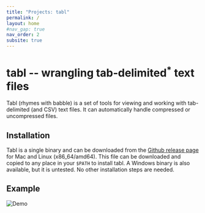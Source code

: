 ```yaml
---
title: "Projects: tabl"
permalink: /
layout: home
#nav_gap: true
nav_order: 2
subsite: true
---
```


# tabl -- wrangling tab-delimited<sup>*</sup> text files

Tabl (rhymes with babble) is a set of tools for viewing and working with tab-delimited (and CSV) text files. It can automatically handle compressed or uncompressed files. 

## Installation

Tabl is a single binary and can be downloaded from the [Github release page](https://github.com/mbreese/tabl/releases) for Mac and Linux (x86\_64/amd64). This file can be downloaded and copied to any place in your `$PATH` to install tabl. A Windows binary is also available, but it is untested. No other installation steps are needed.

## Example

![Demo](/assets/img/tabl-demo-2.gif)
